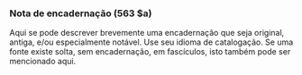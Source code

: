 ### Nota de encadernação (563 $a)     

Aqui se pode descrever brevemente uma encadernação que seja original, antiga, e/ou especialmente notável. Use seu idioma de catalogação. Se uma fonte existe solta, sem encadernação, em fascículos, isto também pode ser mencionado aqui.